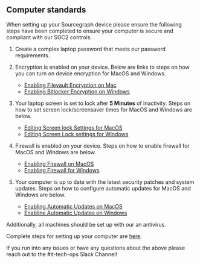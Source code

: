 ## Computer standards

When setting up your Sourcegraph device please ensure the following steps have been completed to ensure your computer is secure and compliant with our SOC2 controls.

1. Create a complex laptop password that meets our password requirements.

2. Encryption is enabled on your device. Below are links to steps on how you can turn on device encryption for MacOS and Windows.

   - [Enabling Filevault Encryption on Mac](https://support.apple.com/en-us/HT204837)
   - [Enabling Bitlocker Encryption on Windows](https://support.microsoft.com/en-us/windows/turn-on-device-encryption-0c453637-bc88-5f74-5105-741561aae838)

3. Your laptop screen is set to lock after **5 Minutes** of inactivity. Steps on how to set screen lock/screensaver times for MacOS and Windows are below.

   - [Editing Screen lock Settings for MacOS](https://support.apple.com/guide/mac-help/change-screen-saver-preferences-mchlp1227/mac)
   - [Editing Screen Lock settings for Windows](https://support.microsoft.com/en-us/windows/change-your-screen-saver-settings-a9dc2a0c-dc8e-9161-d270-aaccc252082a)

4. Firewall is enabled on your device. Steps on how to enable firewall for MacOS and Windows are below.

   - [Enabling Firewall on MacOS](https://support.apple.com/guide/mac-help/block-connections-to-your-mac-with-a-firewall-mh34041/mac#:~:text=services%20and%20apps-,On%20your%20Mac%2C%20choose%20Apple%20menu%20%3E%20System%20Preferences%2C%20click,%26%20Privacy%20%2C%20then%20click%20Firewall.&text=pane%20for%20me-,If%20the%20lock%20at%20the%20bottom%20left%20is%20locked%20%2C%20click,the%20firewall%20for%20your%20Mac.)
   - [Enabling Firewall for Windows](https://support.microsoft.com/en-us/windows/turn-microsoft-defender-firewall-on-or-off-ec0844f7-aebd-0583-67fe-601ecf5d774f)

5. Your computer is up to date with the latest security patches and system updates. Steps on how to configure automatic updates for MacOS and Windows are below.
   - [Enabling Automatic Updates on MacOS](https://support.apple.com/guide/mac-help/get-macos-updates-mchlpx1065/mac)
   - [Enabline Automatic Updates on Windows](https://support.microsoft.com/en-us/windows/keep-your-pc-up-to-date-de79813c-7919-5fed-080f-0871c7bd9bde)

Additionally, all machines should be set up with our an antivirus.

Complete steps for setting up your computer are [here](../../tools/computer-setup.md).

If you run into any issues or have any questions about the above please reach out to the #it-tech-ops Slack Channel!
